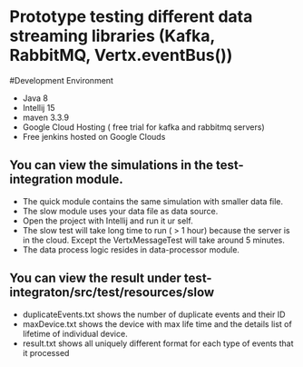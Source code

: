 # Prototype testing different data streaming libraries (Kafka, RabbitMQ, Vertx.eventBus())
#Development Environment

* Java 8
* Intellij 15
* maven 3.3.9
* Google Cloud Hosting ( free trial for kafka and rabbitmq servers)
* Free jenkins hosted on Google Clouds


## You can view the simulations in the test-integration module.

* The quick module contains the same simulation with smaller data file.
* The slow module uses your data file as data source.
* Open the project with Intellij and run it ur self. 
* The slow test will take long time to run ( > 1 hour) because the server is in the cloud. Except the VertxMessageTest will take around 5 minutes.
* The data process logic resides in data-processor module.

## You can view the result under test-integraton/src/test/resources/slow

* duplicateEvents.txt shows the number of duplicate events and their ID
* maxDevice.txt shows the device with max life time and the details list of lifetime of individual device.
* result.txt shows all uniquely different format for each type of events that it processed

